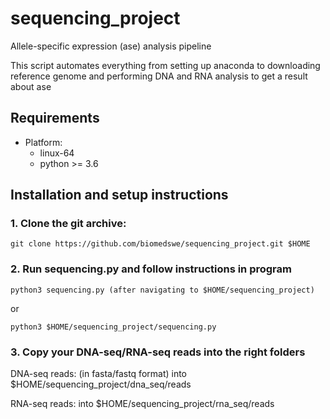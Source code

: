 # sequencing_project
Allele-specific expression (ase) analysis pipeline

This script automates everything from setting up anaconda to downloading reference genome and performing DNA and RNA analysis to get a result about ase

## Requirements
- Platform: 
    - linux-64
    - python >= 3.6
    
    
## Installation and setup instructions

### 1. Clone the git archive:

```
git clone https://github.com/biomedswe/sequencing_project.git $HOME
```

### 2. Run sequencing.py and follow instructions in program

```
python3 sequencing.py (after navigating to $HOME/sequencing_project)
```
or
```
python3 $HOME/sequencing_project/sequencing.py
```

### 3. Copy your DNA-seq/RNA-seq reads into the right folders

DNA-seq reads: (in fasta/fastq format) into $HOME/sequencing_project/dna_seq/reads 

RNA-seq reads: into $HOME/sequencing_project/rna_seq/reads
    
 
